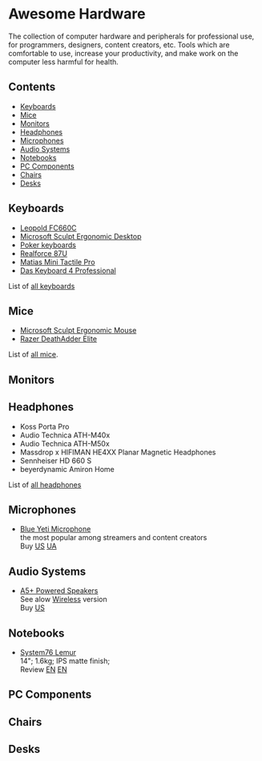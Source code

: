# Awesome Hardware

The collection of computer hardware and peripherals for professional use, for programmers, designers, content creators, etc. Tools which are comfortable to use, increase your productivity, and make work on the computer less harmful for health.

## Contents
- [Keyboards](#keyboards)
- [Mice](#mice)
- [Monitors](#monitors)
- [Headphones](#headphones)
- [Microphones](#microphone)
- [Audio Systems](#audio-systems)
- [Notebooks](#notebooks)
- [PC Components](#pc-components)
- [Chairs](#chairs)
- [Desks](#desks)

## Keyboards

- [Leopold FC660C](keyboards/leopold_fc660c/README.md)
- [Microsoft Sculpt Ergonomic Desktop](keyboards/sculpt_ergonomic_desktop/README.md)
- [Poker keyboards](keyboards/poker/README.md)
- [Realforce 87U](keyboards/realforce_87u/README.md)
- [Matias Mini Tactile Pro](keyboards/matias_mini_tactile_pro/README.md)
- [Das Keyboard 4 Professional](keyboards/das_keyboard_4_professional/README.md)

List of [all keyboards](keyboards/README.md)

## Mice

- [Microsoft Sculpt Ergonomic Mouse](mice/sculpt_ergonomic_mouse/README.md)
- [Razer DeathAdder Elite](mice/razer_deathadder/README.md)

List of [all mice](mice/README.md).

## Monitors

## Headphones
 - Koss Porta Pro
 - Audio Technica ATH-M40x
 - Audio Technica ATH-M50x
 - Massdrop x HIFIMAN HE4XX Planar Magnetic Headphones
 - Sennheiser HD 660 S
 - beyerdynamic Amiron Home

List of [all headphones](headphones/README.md)

## Microphones
- [Blue Yeti Microphone](https://www.bluedesigns.com/products/yeti/)\
  the most popular among streamers and content creators\
  Buy [US](https://www.amazon.com/dp/B00N1YPXW2/) [UA](http://ek.ua/BLUE-MICROPHONES-YETI.htm)

## Audio Systems

- [A5+ Powered Speakers](https://audioengineusa.com/shop/poweredspeakers/a5-plus-powered-speakers/)\
  See alow [Wireless](https://audioengineusa.com/shop/wirelessspeakers/a5-wireless-speakers/) version\
  Buy [US](https://www.amazon.com/gp/product/B005OA3BSY/)

## Notebooks
- [System76 Lemur](https://system76.com/laptops/lemur)\
  14"; 1.6kg; IPS matte finish;\
  Review [EN](https://youtu.be/uGPd056xIdY) [EN](https://youtu.be/qLWlaBtIYwI)

## PC Components

## Chairs

## Desks
